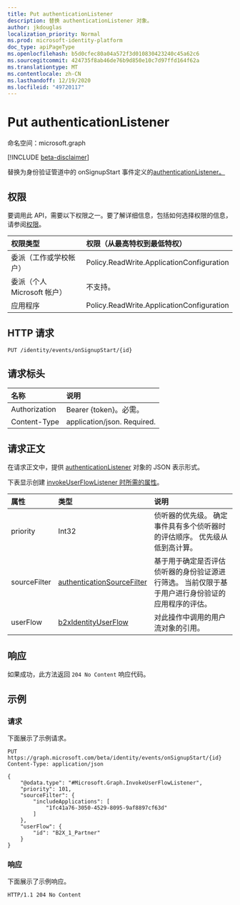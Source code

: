```yaml
---
title: Put authenticationListener
description: 替换 authenticationListener 对象。
author: jkdouglas
localization_priority: Normal
ms.prod: microsoft-identity-platform
doc_type: apiPageType
ms.openlocfilehash: b5d0cfec80a04a572f3d010830423240c45a62c6
ms.sourcegitcommit: 424735f8ab46de76b9d850e10c7d97ffd164f62a
ms.translationtype: MT
ms.contentlocale: zh-CN
ms.lasthandoff: 12/19/2020
ms.locfileid: "49720117"
---
```

# <a name="put-authenticationlistener"></a>Put authenticationListener

命名空间：microsoft.graph

[!INCLUDE [beta-disclaimer](../../includes/beta-disclaimer.md)]

替换为身份验证管道中的 onSignupStart 事件定义的[authenticationListener。](../resources/authenticationlistener.md)

## <a name="permissions"></a>权限

要调用此 API，需要以下权限之一。要了解详细信息，包括如何选择权限的信息，请参阅[权限](/graph/permissions-reference)。

|权限类型|权限（从最高特权到最低特权）|
|:---|:---|
|委派（工作或学校帐户）|Policy.ReadWrite.ApplicationConfiguration|
|委派（个人 Microsoft 帐户）|不支持。|
|应用程序|Policy.ReadWrite.ApplicationConfiguration|

## <a name="http-request"></a>HTTP 请求

<!-- {
  "blockType": "ignored"
}
-->

``` http
PUT /identity/events/onSignupStart/{id}
```

## <a name="request-headers"></a>请求标头

|名称|说明|
|:---|:---|
|Authorization|Bearer {token}。必需。|
|Content-Type|application/json. Required.|

## <a name="request-body"></a>请求正文

在请求正文中，提供 [authenticationListener](../resources/authenticationlistener.md) 对象的 JSON 表示形式。

下表显示创建 [invokeUserFlowListener 时所需的属性](../resources/invokeuserflowlistener.md)。

|属性|类型|说明|
|:---|:---|:---|
|priority|Int32|侦听器的优先级。 确定事件具有多个侦听器时的评估顺序。 优先级从低到高计算。|
|sourceFilter|[authenticationSourceFilter](../resources/authenticationsourcefilter.md)|基于用于确定是否评估侦听器的身份验证源进行筛选。 当前仅限于基于用户进行身份验证的应用程序的评估。|
|userFlow|[b2xIdentityUserFlow](../resources/b2xidentityuserflow.md)|对此操作中调用的用户流对象的引用。|

## <a name="response"></a>响应

如果成功，此方法返回 `204 No Content` 响应代码。

## <a name="examples"></a>示例

### <a name="request"></a>请求

下面展示了示例请求。

<!-- {
  "blockType": "request",
  "name": "put_authenticationlistener_from_"
}
-->

``` http
PUT https://graph.microsoft.com/beta/identity/events/onSignupStart/{id}
Content-Type: application/json

{
    "@odata.type": "#Microsoft.Graph.InvokeUserFlowListener",
    "priority": 101,
    "sourceFilter": {
        "includeApplications": [
            "1fc41a76-3050-4529-8095-9af8897cf63d"
        ]
    },
    "userFlow": {
        "id": "B2X_1_Partner"
    }
}
```

### <a name="response"></a>响应

下面展示了示例响应。

<!-- {
  "blockType": "response",
  "truncated": true
}
-->

``` http
HTTP/1.1 204 No Content
```
